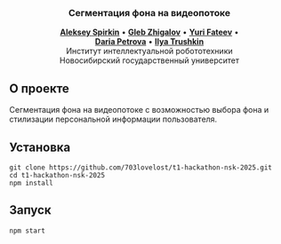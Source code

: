 <!-- PROJECT LOGO -->
<br />
<p align="center">
  <!-- <img src="src/preview.jpg" width=200> -->
  <h3 align="center">Сегментация фона на видеопотоке</h3>
</p>

<p align="center">
  <a href=""><b>Aleksey Spirkin</b></a> •
  <a href=""><b>Gleb Zhigalov</b></a> •
  <a href=""><b>Yuri Fateev</b></a> •
  <br />
  <a href=""><b>Daria Petrova</b></a> •
  <a href=""><b>Ilya Trushkin</b></a>
  <br />
  Институт интеллектуальной робототехники
  <br />
  Новосибирский государственный университет
</p>

## О проекте

Сегментация фона на видеопотоке с возможностью выбора фона и стилизации персональной информации пользователя.

## Установка

```
git clone https://github.com/703lovelost/t1-hackathon-nsk-2025.git
cd t1-hackathon-nsk-2025
npm install
```

## Запуск

```
npm start
```
